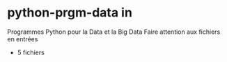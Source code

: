 # python-prgm-data in
Programmes Python pour la Data et la Big Data
Faire attention aux fichiers en entrées
+ 5 fichiers

